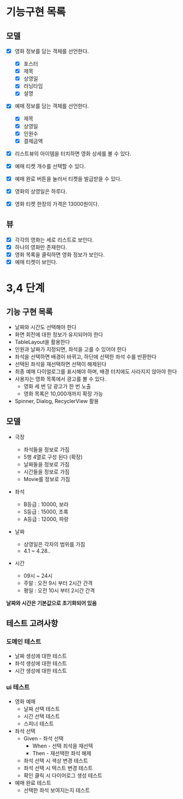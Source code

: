 # 기능구현 목록

## 모델
- [x] 영화 정보를 담는 객체를 선언한다.
    - [x] 포스터
    - [x] 제목
    - [x] 상영일
    - [x] 러닝타임
    - [x] 설명
- [x] 예매 정보를 담는 객체를 선언한다.
    - [x] 제목
    - [x] 상영일
    - [x] 인원수
    - [x] 결제금액

- [x] 리스트뷰의 아이템을 터치하면 영화 상세를 볼 수 있다.
- [x] 예매 티켓 개수를 선택할 수 있다.
- [x] 예매 완료 버튼을 눌러서 티켓을 발급받을 수 있다.
- [x] 영화의 상영일은 하루다.
- [x] 영화 티켓 한장의 가격은 13000원이다.


## 뷰
- [x] 각각의 영화는 세로 리스트로 보인다.
- [x] 하나의 영화만 존재한다.
- [x] 영화 목록을 클릭하면 영화 정보가 보인다.
- [x] 예매 티켓이 보인다.

# 3,4 단계 

## 기능 구현 목록

- 날짜와 시간도 선택해야 한다
- 화면 회전에 대한 정보가 유지되어야 한다
- TableLayout을 활용한다
- 인원과 날짜가 지정되면, 좌석을 고를 수 있어야 한다
- 좌석을 선택하면 배경이 바뀌고, 하단에 선택한 좌석 수를 반환한다
- 선택된 좌석을 재선택하면 선택이 해제된다
- 최종 예매 다이얼로그를 표시해야 하며, 배경 터치에도 사라지지 않아야 한다
- 사용자는 영화 목록에서 광고를 볼 수 있다.
  - 영화 세 번 당 광고가 한 번 노출
  - 영화 목록은 10,000개까지 확장 가능 
- Spinner, Dialog, RecyclerView 활용

## 모델

- 극장
  - 좌석들을 정보로 가짐
  - 5행 4열로 구성 된다 (확장)
  - 날짜들을 정보로 가짐 
  - 시간들을 정보로 가짐
  - Movie를 정보로 가짐 
  
- 좌석
  - B등급 : 10000, 보라
  - S등급 : 15000, 초록
  - A등급 : 12000, 파랑

- 날짜
  - 상영일은 각자의 범위를 가짐
  - 4.1 ~ 4.28..

- 시간
  - 09시 ~ 24시
  - 주말 : 오전 9시 부터 2시간 간격
  - 평일 : 오전 10시 부터 2시간 간격

**날짜와 시간은 기본값으로 초기화되어 있음**

## 테스트 고려사항

### 도메인 테스트 

- 날짜 생성에 대한 테스트
- 좌석 생성에 대한 테스트
- 시간 생성에 대한 테스트
 
### ui 테스트

- 영화 예매
  - 날짜 선택 테스트
  - 시간 선택 테스트
  - 스피너 테스트 
- 좌석 선택
  - Given - 좌석 선택
    - When - 선택 죄석을 재선텍
    - Then - 재선택한 좌석 해제
  - 좌석 선택 시 색상 변경 테스트
  - 좌석 선택 시 텍스트 변경 테스트
  - 확인 클릭 시 다이어로그 생성 테스트
- 예매 완료 테스트
  - 선택한 좌석 보여지는지 테스트 
